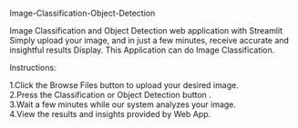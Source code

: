 Image-Classification-Object-Detection

Image Classification and Object Detection web application with Streamlit Simply upload your image, and in just a few minutes, receive accurate and insightful results Display. This Application can do Image Classification.

Instructions:

1.Click the Browse Files button to upload your desired image. <br>
2.Press the Classification or Object Detection button . <br>
3.Wait a few minutes while our system analyzes your image. <br>
4.View the results and insights provided by Web App.<br>
